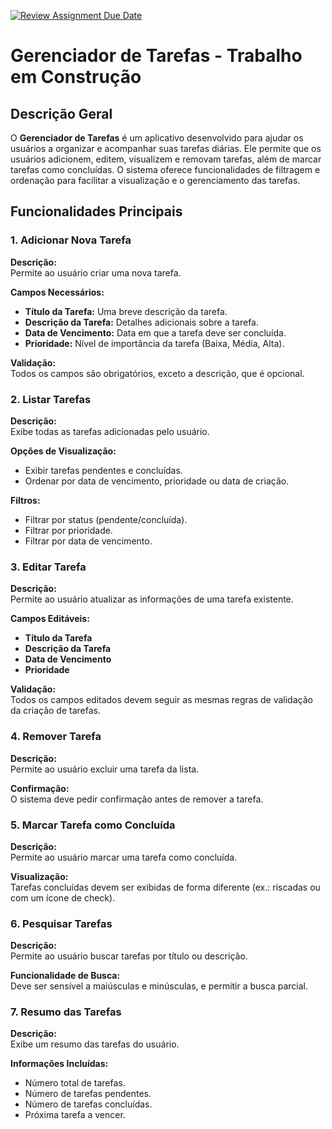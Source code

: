 [![Review Assignment Due Date](https://classroom.github.com/assets/deadline-readme-button-22041afd0340ce965d47ae6ef1cefeee28c7c493a6346c4f15d667ab976d596c.svg)](https://classroom.github.com/a/xIJyaq6w)
# Gerenciador de Tarefas - Trabalho em Construção

## Descrição Geral

O **Gerenciador de Tarefas** é um aplicativo desenvolvido para ajudar os usuários a organizar e acompanhar suas tarefas diárias. Ele permite que os usuários adicionem, editem, visualizem e removam tarefas, além de marcar tarefas como concluídas. O sistema oferece funcionalidades de filtragem e ordenação para facilitar a visualização e o gerenciamento das tarefas.

## Funcionalidades Principais

### 1. Adicionar Nova Tarefa

**Descrição:**  
Permite ao usuário criar uma nova tarefa.

**Campos Necessários:**
- **Título da Tarefa:** Uma breve descrição da tarefa.
- **Descrição da Tarefa:** Detalhes adicionais sobre a tarefa.
- **Data de Vencimento:** Data em que a tarefa deve ser concluída.
- **Prioridade:** Nível de importância da tarefa (Baixa, Média, Alta).

**Validação:**  
Todos os campos são obrigatórios, exceto a descrição, que é opcional.

### 2. Listar Tarefas

**Descrição:**  
Exibe todas as tarefas adicionadas pelo usuário.

**Opções de Visualização:**
- Exibir tarefas pendentes e concluídas.
- Ordenar por data de vencimento, prioridade ou data de criação.

**Filtros:**
- Filtrar por status (pendente/concluída).
- Filtrar por prioridade.
- Filtrar por data de vencimento.

### 3. Editar Tarefa

**Descrição:**  
Permite ao usuário atualizar as informações de uma tarefa existente.

**Campos Editáveis:**
- **Título da Tarefa**
- **Descrição da Tarefa**
- **Data de Vencimento**
- **Prioridade**

**Validação:**  
Todos os campos editados devem seguir as mesmas regras de validação da criação de tarefas.

### 4. Remover Tarefa

**Descrição:**  
Permite ao usuário excluir uma tarefa da lista.

**Confirmação:**  
O sistema deve pedir confirmação antes de remover a tarefa.

### 5. Marcar Tarefa como Concluída

**Descrição:**  
Permite ao usuário marcar uma tarefa como concluída.

**Visualização:**  
Tarefas concluídas devem ser exibidas de forma diferente (ex.: riscadas ou com um ícone de check).

### 6. Pesquisar Tarefas

**Descrição:**  
Permite ao usuário buscar tarefas por título ou descrição.

**Funcionalidade de Busca:**  
Deve ser sensível a maiúsculas e minúsculas, e permitir a busca parcial.

### 7. Resumo das Tarefas

**Descrição:**  
Exibe um resumo das tarefas do usuário.

**Informações Incluídas:**
- Número total de tarefas.
- Número de tarefas pendentes.
- Número de tarefas concluídas.
- Próxima tarefa a vencer.
